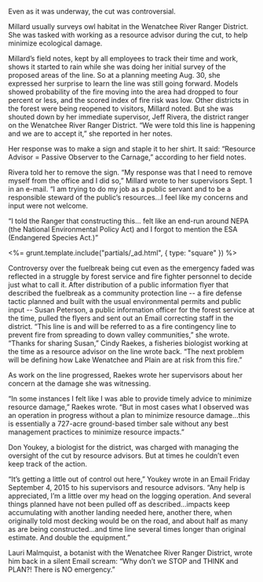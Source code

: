 Even as it was underway, the cut was controversial. 

Millard usually surveys owl habitat in the Wenatchee River Ranger District. She was tasked with working as a resource advisor during the cut, to help minimize ecological damage. 

Millard’s field notes, kept by all employees to track their time and work, shows it started to rain while she was doing her initial survey of the proposed areas of the line. So at a planning meeting Aug. 30, she expressed her surprise to learn the line was still going forward. Models showed probability of the fire moving into the area had dropped to four percent or less, and the scored index of fire risk was low. Other districts in the forest were being reopened to visitors, Millard noted. But she was shouted down by her immediate supervisor, Jeff Rivera, the district ranger on the Wenatchee River Ranger District. “We were told this line is happening and we are to accept it,” she reported in her notes. 

Her response was to make a sign and staple it to her shirt. It said: “Resource Advisor = Passive Observer to the Carnage,” according to her field notes. 

Rivera told her to remove the sign. “My response was that I need to remove myself from the office and I did so,” Millard wrote to her supervisors Sept. 1 in an e-mail. “I am trying to do my job as a public servant and to be a responsible steward of the public’s resources...I feel like my concerns and input were not welcome.

“I told the Ranger that constructing this... felt like an end-run around NEPA (the National Environmental Policy Act) and I forgot to mention the ESA (Endangered Species Act.)”

<%= grunt.template.include("partials/_ad.html", { type: "square" }) %>

Controversy over the fuelbreak being cut even as the emergency faded was reflected in a struggle by forest service and fire fighter personnel to decide just what to call it. After distribution of a public information flyer that described the fuelbreak as a community protection line -- a fire defense tactic planned and built with the usual environmental permits and public input -- Susan Peterson, a public information officer for the forest service at the time, pulled the flyers and sent out an Email correcting staff in the district. “This line is and will be referred to as a fire contingency line to prevent fire from spreading to down valley communities,” she wrote. “Thanks for sharing Susan,” Cindy Raekes, a fisheries biologist working at the time as a resource advisor on the line wrote back. “The next problem will be defining how Lake Wenatchee and Plain are at risk from this fire.”

As work on the line progressed, Raekes wrote her supervisors about her concern at the damage she was witnessing.

“In some instances I felt like I was able to provide timely advice to minimize resource damage,” Raekes wrote. “But in most cases what I observed was an operation in progress without a plan to minimize resource damage...this is essentially a 727-acre ground-based timber sale without any best management practices to minimize resource impacts.”

Don Youkey, a biologist for the district, was charged with managing the oversight of the cut by resource advisors. But at times he couldn’t even keep track of the action.

“It’s getting a little out of control out here,” Youkey wrote in an Email Friday September 4, 2015 to his supervisors and resource advisors. “Any help is appreciated, I’m a little over my head on the logging operation. And several things planned have not been pulled off as described...impacts keep accumulating with another landing needed here, another there, when originally told most decking would be on the road, and about half as many as are being constructed...and time line several times longer than original estimate. And double the equipment.”

Lauri Malmquist, a botanist with the Wenatchee River Ranger District, wrote him back in a silent Email scream: “Why don’t we STOP and THINK and PLAN?! There is NO emergency.” 